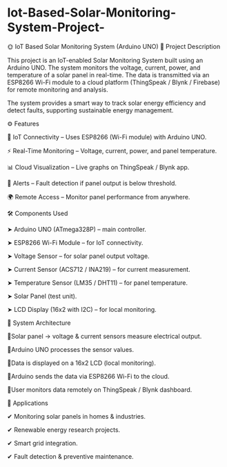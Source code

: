 # Iot-Based-Solar-Monitoring-System-Project-
🌞 IoT Based Solar Monitoring System (Arduino UNO)
📌 Project Description

This project is an IoT-enabled Solar Monitoring System built using an Arduino UNO. The system monitors the voltage, current, power, and temperature of a solar panel in real-time. The data is transmitted via an ESP8266 Wi-Fi module to a cloud platform (ThingSpeak / Blynk / Firebase) for remote monitoring and analysis.

The system provides a smart way to track solar energy efficiency and detect faults, supporting sustainable energy management.

⚙️ Features

📡 IoT Connectivity – Uses ESP8266 (Wi-Fi module) with Arduino UNO.

⚡ Real-Time Monitoring – Voltage, current, power, and panel temperature.

📊 Cloud Visualization – Live graphs on ThingSpeak / Blynk app.

🔔 Alerts – Fault detection if panel output is below threshold.

🌍 Remote Access – Monitor panel performance from anywhere.

🛠️ Components Used

➤ Arduino UNO (ATmega328P) – main controller.

➤ ESP8266 Wi-Fi Module – for IoT connectivity.

➤ Voltage Sensor – for solar panel output voltage.

➤ Current Sensor (ACS712 / INA219) – for current measurement.

➤ Temperature Sensor (LM35 / DHT11) – for panel temperature.

➤ Solar Panel (test unit).

➤ LCD Display (16x2 with I2C) – for local monitoring.

🔗 System Architecture

🔸Solar panel → voltage & current sensors measure electrical output.

🔸Arduino UNO processes the sensor values.

🔸Data is displayed on a 16x2 LCD (local monitoring).

🔸Arduino sends the data via ESP8266 Wi-Fi to the cloud.

🔸User monitors data remotely on ThingSpeak / Blynk dashboard.

🚀 Applications

✔ Monitoring solar panels in homes & industries.

✔ Renewable energy research projects.

✔ Smart grid integration.

✔ Fault detection & preventive maintenance.
